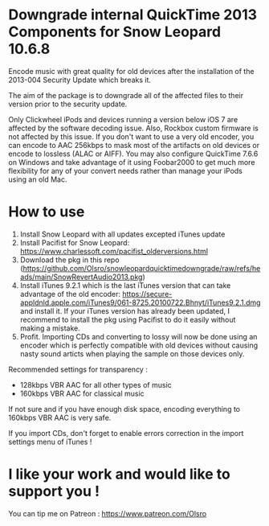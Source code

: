 # Downgrade internal QuickTime 2013 Components for Snow Leopard 10.6.8
Encode music with great quality for old devices after the installation of the 2013-004 Security Update which breaks it.

The aim of the package is to downgrade all of the affected files to their version prior to the security update.

Only Clickwheel iPods and devices running a version below iOS 7 are affected by the software decoding issue. Also, Rockbox custom firmware is not affected by this issue. If you don't want to use a very old encoder, you can encode to AAC 256kbps to mask most of the artifacts on old devices or encode to lossless (ALAC or AIFF).
You may also configure QuickTime 7.6.6 on Windows and take advantage of it using Foobar2000 to get much more flexibility for any of your convert needs rather than manage your iPods using an old Mac.

# How to use
1) Install Snow Leopard with all updates excepted iTunes update
2) Install Pacifist for Snow Leopard: https://www.charlessoft.com/pacifist_olderversions.html
3) Download the pkg in this repo (https://github.com/Olsro/snowleopardquicktimedowngrade/raw/refs/heads/main/SnowRevertAudio2013.pkg)
4) Install iTunes 9.2.1 which is the last iTunes version that can take advantage of the old encoder: https://secure-appldnld.apple.com/iTunes9/061-8725.20100722.Bhnyt/iTunes9.2.1.dmg and install it. If your iTunes version has already been updated, I recommend to install the pkg using Pacifist to do it easily without making a mistake.
5) Profit. Importing CDs and converting to lossy will now be done using an encoder which is perfectly compatible with old devices without causing nasty sound articts when playing the sample on those devices only.

Recommended settings for transparency : 
- 128kbps VBR AAC for all other types of music
- 160kbps VBR AAC for classical music

If not sure and if you have enough disk space, encoding everything to 160kbps VBR AAC is very safe.

If you import CDs, don't forget to enable errors correction in the import settings menu of iTunes !

# I like your work and would like to support you !
You can tip me on Patreon : https://www.patreon.com/Olsro